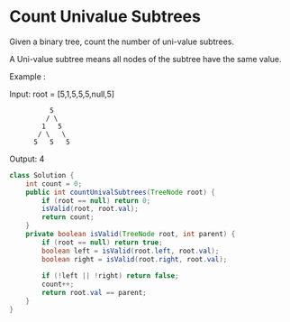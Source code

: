 # Count Univalue Subtrees
Given a binary tree, count the number of uni-value subtrees.

A Uni-value subtree means all nodes of the subtree have the same value.

Example :

Input:  root = [5,1,5,5,5,null,5]

              5
             / \
            1   5
           / \   \
          5   5   5

Output: 4
```java
class Solution {
    int count = 0;
    public int countUnivalSubtrees(TreeNode root) {
        if (root == null) return 0;
        isValid(root, root.val);
        return count;
    }
    private boolean isValid(TreeNode root, int parent) {
        if (root == null) return true;
        boolean left = isValid(root.left, root.val);
        boolean right = isValid(root.right, root.val);
    
        if (!left || !right) return false;
        count++;
        return root.val == parent;
    }
}
```